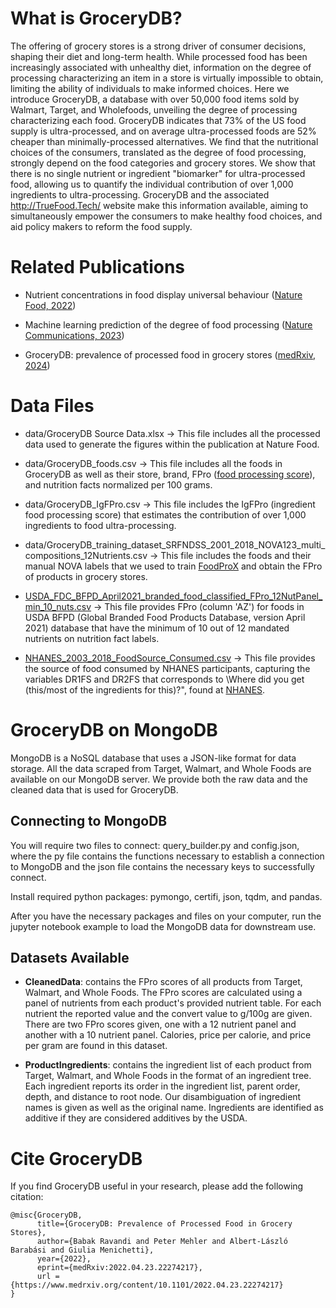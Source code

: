 # What is GroceryDB?
The offering of grocery stores is a strong driver of consumer decisions, shaping their diet and long-term health. 
While processed food has been increasingly associated with unhealthy diet, information on the degree of processing characterizing an item in a store is virtually impossible to obtain, limiting the ability of individuals to make informed choices. 
Here we introduce GroceryDB, a database with over 50,000 food items sold by Walmart, Target, and Wholefoods, unveiling the degree of processing characterizing each food. 
GroceryDB indicates that 73% of the US food supply is ultra-processed, and on average ultra-processed foods are 52% cheaper than minimally-processed alternatives. 
We find that the nutritional choices of the consumers, translated as the degree of food processing, strongly depend on the food categories and grocery stores. 
We show that there is no single nutrient or ingredient "biomarker" for ultra-processed food, allowing us to quantify the individual contribution of over 1,000 ingredients to ultra-processing. 
GroceryDB and the associated http://TrueFood.Tech/ website make this information available, aiming to simultaneously empower the consumers to make healthy food choices, and aid policy makers to reform the food supply.

# Related Publications

- Nutrient concentrations in food display universal behaviour ([Nature Food, 2022](https://www.nature.com/articles/s43016-022-00511-0))

- Machine learning prediction of the degree of food processing ([Nature Communications, 2023](https://www.nature.com/articles/s41467-023-37457-1))

- GroceryDB: prevalence of processed food in grocery stores
 ([medRxiv, 2024](https://www.medrxiv.org/content/10.1101/2022.04.23.22274217))

# Data Files

- data/GroceryDB Source Data.xlsx &rarr; This file includes all the processed data used to generate the figures within the publication at Nature
  Food.

- data/GroceryDB_foods.csv &rarr; This file includes all the foods in GroceryDB as well as their store, brand, FPro ([food processing score](https://www.nature.com/articles/s41467-023-37457-1)), and nutrition facts normalized per 100 grams.

- data/GroceryDB_IgFPro.csv &rarr; This file includes the IgFPro (ingredient food processing score) that estimates the contribution of over 1,000 ingredients to food ultra-processing.

- data/GroceryDB_training_dataset_SRFNDSS_2001_2018_NOVA123_multi_compositions_12Nutrients.csv &rarr; This file includes the foods and their manual NOVA labels that we used to train [FoodProX](https://www.nature.com/articles/s41467-023-37457-1) and obtain the FPro of products in grocery stores.

- [USDA_FDC_BFPD_April2021_branded_food_classified_FPro_12NutPanel_min_10_nuts.csv](https://drive.google.com/file/d/1MD5LeSHtCe-Km6DCw39z1UTfGhlOTA6N/view?usp=drive_link) &rarr; This file provides FPro (column 'AZ') for foods in USDA BFPD (Global Branded Food Products Database, version April 2021) database that have the minimum of 10 out of 12 mandated nutrients on nutrition fact labels.
  
- [NHANES_2003_2018_FoodSource_Consumed.csv](https://drive.google.com/file/d/1MDJtbm5nnY2DPz_Q5ijhrusZ5lSlu9Dl/view?usp=drive_link) &rarr; This file provides the source of food consumed by NHANES participants, capturing the variables DR1FS and DR2FS that corresponds to \Where did
you get (this/most of the ingredients for this)?", found at [NHANES](https://wwwn.cdc.gov/nchs/nhanes/search/datapage.aspx?Component=Dietary&CycleBeginYear=2017).

# GroceryDB on MongoDB
MongoDB is a NoSQL database that uses a JSON-like format for data storage. 
All the data scraped from Target, Walmart, and Whole Foods are available on our MongoDB server.
We provide both the raw data and the cleaned data that is used for GroceryDB.

## Connecting to MongoDB
You will require two files to connect: query_builder.py and config.json, where the py file contains 
the functions necessary to establish a connection to MongoDB and the json file contains the necessary 
keys to successfully connect.

Install required python packages: pymongo, certifi, json, tqdm, and pandas.

After you have the necessary packages and files on your computer, run the jupyter notebook example 
to load the MongoDB data for downstream use.

## Datasets Available

- **CleanedData**: contains the FPro scores of all products from Target, Walmart, and Whole Foods. The FPro scores
  are calculated using a panel of nutrients from each product's provided nutrient table. For each nutrient
  the reported value and the convert value to g/100g are given. There are two FPro scores given, one with a 12
  nutrient panel and another with a 10 nutrient panel. Calories, price per calorie, and price per gram are found
  in this dataset.

- **ProductIngredients**: contains the ingredient list of each product from Target, Walmart, and Whole Foods in the
  format of an ingredient tree. Each ingredient reports its order in the ingredient list, parent order, depth, and
  distance to root node. Our disambiguation of ingredient names is given as well as the original name. Ingredients
  are identified as additive if they are considered additives by the USDA.

# Cite GroceryDB

If you find GroceryDB useful in your research, please add the following citation:

```
@misc{GroceryDB,
      title={GroceryDB: Prevalence of Processed Food in Grocery Stores}, 
      author={Babak Ravandi and Peter Mehler and Albert-László Barabási and Giulia Menichetti},
      year={2022},
      eprint={medRxiv:2022.04.23.22274217},
      url = {https://www.medrxiv.org/content/10.1101/2022.04.23.22274217}
}
```
